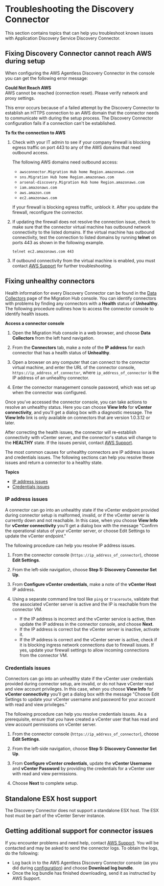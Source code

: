 # Troubleshooting the Discovery Connector<a name="agentless-troubleshooting"></a>

This section contains topics that can help you troubleshoot known issues with Application Discovery Service Discovery Connector\.

## Fixing Discovery Connector cannot reach AWS during setup<a name="fix-connector-cannot-reach-aws"></a>

When configuring the AWS Agentless Discovery Connector in the console you can get the following error message: 

**Could Not Reach AWS**  
AWS cannot be reached \(connection reset\)\. Please verify network and proxy settings\.

This error occurs because of a failed attempt by the Discovery Connector to establish an HTTPS connection to an AWS domain that the connector needs to communicate with during the setup process\. The Discovery Connector configuration fails if a connection can't be established\.

**To fix the connection to AWS**

1. Check with your IT admin to see if your company firewall is blocking egress traffic on port 443 to any of the AWS domains that need outbound access\. 

   The following AWS domains need outbound access:
   + `awsconnector.Migration Hub home Region.amazonaws.com`
   + `sns.Migration Hub home Region.amazonaws.com`
   + `arsenal-discovery.Migration Hub home Region.amazonaws.com`
   + `iam.amazonaws.com`
   + `aws.amazon.com`
   + `ec2.amazonaws.com`

   If your firewall is blocking egress traffic, unblock it\. After you update the firewall, reconfigure the connector\.

1. If updating the firewall does not resolve the connection issue, check to make sure that the connector virtual machine has outbound network connectivity to the listed domains\. If the virtual machine has outbound connectivity, test the connection to listed domains by running **telnet** on ports 443 as shown in the following example\.

   ```
   telnet ec2.amazonaws.com 443
   ```

1. If outbound connectivity from the virtual machine is enabled, you must contact [AWS Support](https://aws.amazon.com/contact-us/) for further troubleshooting\.

## Fixing unhealthy connectors<a name="fixing-unhealthy-connectors"></a>

Health information for every Discovery Connector can be found in the [Data Collectors](https://console.aws.amazon.com/migrationhub/discover/datacollectors?type=connector) page of the Migration Hub console\. You can identify connectors with problems by finding any connectors with a **Health** status of **Unhealthy**\. The following procedure outlines how to access the connector console to identify health issues\.

**Access a connector console**

1. Open the Migration Hub console in a web browser, and choose **Data Collectors** from the left hand navigation\.

1. From the **Connectors** tab, make a note of the **IP address** for each connector that has a health status of **Unhealthy**\.

1. Open a browser on any computer that can connect to the connector virtual machine, and enter the URL of the connector console, `https://ip_address_of_connector`, where `ip_address_of_connector` is the IP address of an unhealthy connector\.

1. Enter the connector management console password, which was set up when the connector was configured\.

Once you've accessed the connector console, you can take actions to resolve an unhealthy status\. Here you can choose **View Info** for **vCenter connectivity**, and you'll get a dialog box with a diagnostic message\. The **View Info** link is only available on connectors that are version 1\.0\.3\.12 or later\.

After correcting the health issues, the connector will re\-establish connectivity with vCenter server, and the connector's status will change to the **HEALTHY** state\. If the issues persist, contact [AWS Support](https://aws.amazon.com/contact-us/)\.

The most common causes for unhealthy connectors are IP address issues and credentials issues\. The following sections can help you resolve these issues and return a connector to a healthy state\. 

**Topics**
+ [IP address issues](#vcenter-ip-issues)
+ [Credentials issues](#vcenter-credentials-issues)

### IP address issues<a name="vcenter-ip-issues"></a>

A connector can go into an unhealthy state if the vCenter endpoint provided during connector setup is malformed, invalid, or if the vCenter server is currently down and not reachable\. In this case, when you choose **View Info** for **vCenter connectivity** you'll get a dialog box with the message "Confirm the operational status of your vCenter server, or choose Edit Settings to update the vCenter endpoint\."

The following procedure can help you resolve IP address issues\.

1. From the connector console \(`https://ip_address_of_connector`\), choose **Edit Settings**\.

1. From the left\-side navigation, choose **Step 5: Discovery Connector Set Up**\. 

1. From **Configure vCenter credentials**, make a note of the **vCenter Host** IP address\.

1. Using a separate command line tool like `ping` or `traceroute`, validate that the associated vCenter server is active and the IP is reachable from the connector VM\.
   + If the IP address is incorrect and the vCenter service is active, then update the IP address in the connector console, and choose **Next**\.
   + If the IP address is correct but the vCenter server is inactive, activate it\.
   + If the IP address is correct and the vCenter server is active, check if it is blocking ingress network connections due to firewall issues\. If yes, update your firewall settings to allow incoming connections from the connector VM\.

### Credentials issues<a name="vcenter-credentials-issues"></a>

Connectors can go into an unhealthy state if the vCenter user credentials provided during connector setup, are invalid, or do not have vCenter read and view account privileges\. In this case, when you choose **View Info** for **vCenter connectivity** you'll get a dialog box with the message "Choose Edit Settings to update your vCenter username and password for your account with read and view privileges\."

The following procedure can help you resolve credentials issues\. As a prerequisite, ensure that you have created a vCenter user that has read and view account permissions on vCenter server\.

1. From the connector console \(`https://ip_address_of_connector`\), choose **Edit Settings**\.

1. From the left\-side navigation, choose **Step 5: Discovery Connector Set Up**\. 

1. From **Configure vCenter credentials**, update the **vCenter Username** and **vCenter Password** by providing the credentials for a vCenter user with read and view permissions\.

1. Choose **Next** to complete setup\.

## Standalone ESX host support<a name="standalone-esx-host"></a>

The Discovery Connector does not support a standalone ESX host\. The ESX host must be part of the vCenter Server instance\.

## Getting additional support for connector issues<a name="additional-connector-support"></a>

If you encounter problems and need help, contact [AWS Support](https://aws.amazon.com/contact-us/)\. You will be contacted and may be asked to send the connector logs\. To obtain the logs, do the following:
+ Log back in to the AWS Agentless Discovery Connector console \(as you did during [configuration](configure-connector.md)\) and choose **Download log bundle**\.
+ Once the log bundle has finished downloading, send it as instructed by AWS Support\.